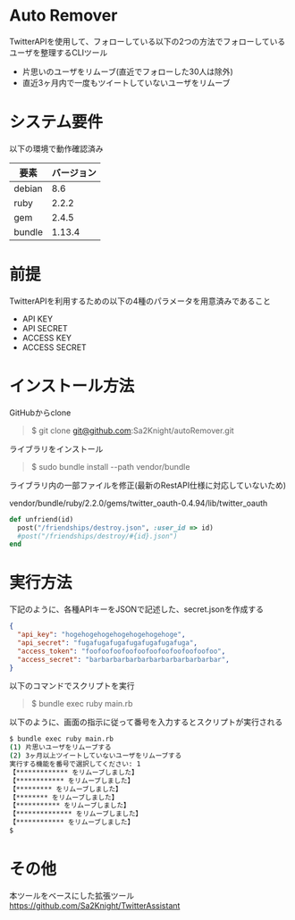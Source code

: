 # Auto Remover
TwitterAPIを使用して、フォローしている以下の2つの方法でフォローしているユーザを整理するCLIツール
* 片思いのユーザをリムーブ(直近でフォローした30人は除外)
* 直近3ヶ月内で一度もツイートしていないユーザをリムーブ
# システム要件
以下の環境で動作確認済み

|要素|バージョン|
|----|--------|
|debian|8.6|
|ruby|2.2.2|
|gem|2.4.5|
|bundle|1.13.4|

# 前提
TwitterAPIを利用するための以下の4種のパラメータを用意済みであること
* API KEY
* API SECRET
* ACCESS KEY
* ACCESS SECRET

# インストール方法

GitHubからclone

> $ git clone git@github.com:Sa2Knight/autoRemover.git

ライブラリをインストール

> $ sudo bundle install --path vendor/bundle

ライブラリ内の一部ファイルを修正(最新のRestAPI仕様に対応していないため)

vendor/bundle/ruby/2.2.0/gems/twitter_oauth-0.4.94/lib/twitter_oauth

```ruby
def unfriend(id)
  post("/friendships/destroy.json", :user_id => id)
  #post("/friendships/destroy/#{id}.json")
end
```

# 実行方法
下記のように、各種APIキーをJSONで記述した、secret.jsonを作成する
```json
{
  "api_key": "hogehogehogehogehogehogehoge",
  "api_secret": "fugafugafugafugafugafugafuga",
  "access_token": "foofoofoofoofoofoofoofoofoofoofoo",
  "access_secret": "barbarbarbarbarbarbarbarbarbarbar",
}
```
以下のコマンドでスクリプトを実行

> $ bundle exec ruby main.rb

以下のように、画面の指示に従って番号を入力するとスクリプトが実行される

```bash
$ bundle exec ruby main.rb
(1) 片思いユーザをリムーブする
(2) 3ヶ月以上ツイートしていないユーザをリムーブする
実行する機能を番号で選択してください: 1
【************* をリムーブしました】
【************ をリムーブしました】
【********* をリムーブしました】
【******** をリムーブしました】
【*********** をリムーブしました】
【************** をリムーブしました】
【************ をリムーブしました】
$
```

# その他
本ツールをベースにした拡張ツール
https://github.com/Sa2Knight/TwitterAssistant
